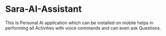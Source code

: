 # Sara-AI-Assistant
This Is Personal AI application which can be installed on mobile helps in performing all Activities with voice commands and can even ask Questions.
